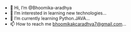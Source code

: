 - 👋 Hi, I’m @Bhoomika-aradhya
- 👀 I’m interested in learning new technologies...
- 🌱 I’m currently learning Python.JAVA...
- 📫 How to reach me bhoomikakcaradhya7@gmail.com...

<!---
Bhoomika-aradhya/Bhoomika-aradhya is a ✨ special ✨ repository because its `README.md` (this file) appears on your GitHub profile.
You can click the Preview link to take a look at your changes.
--->

